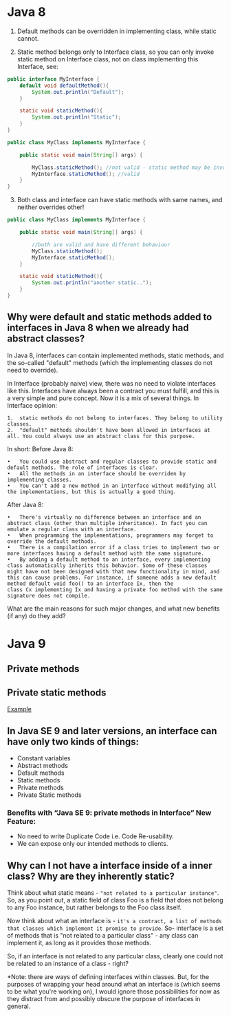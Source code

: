 # Java 8


1) Default methods can be overridden in implementing class, while static cannot.

2) Static method belongs only to Interface class, so you can only invoke static method on Interface class, not on class implementing this Interface, see:
```java
public interface MyInterface {
    default void defaultMethod(){
        System.out.println("Default");
    }

    static void staticMethod(){
        System.out.println("Static");
    }    
}

public class MyClass implements MyInterface {

    public static void main(String[] args) {

        MyClass.staticMethod(); //not valid - static method may be invoked on containing interface class only
        MyInterface.staticMethod(); //valid
    }
}
```
3) Both class and interface can have static methods with same names, and neither overrides other!
```java
public class MyClass implements MyInterface {

    public static void main(String[] args) {

        //both are valid and have different behaviour
        MyClass.staticMethod();
        MyInterface.staticMethod();
    }

    static void staticMethod(){
        System.out.println("another static..");
    }
}
```


## Why were default and static methods added to interfaces in Java 8 when we already had abstract classes?


In Java 8, interfaces can contain implemented methods, static methods, and the so-called "default" methods (which the implementing classes do not need to override).

In Interface (probably naive) view, there was no need to violate interfaces like this. Interfaces have always been a contract you must fulfill, and this is a very simple and pure concept. Now it is a mix of several things. In Interface opinion:

	1.	static methods do not belong to interfaces. They belong to utility classes.
	2.	"default" methods shouldn't have been allowed in interfaces at all. You could always use an abstract class for this purpose.

In short:
Before Java 8:

	•	You could use abstract and regular classes to provide static and default methods. The role of interfaces is clear.
	•	All the methods in an interface should be overriden by implementing classes.
	•	You can't add a new method in an interface without modifying all the implementations, but this is actually a good thing.

After Java 8:

	•	There's virtually no difference between an interface and an abstract class (other than multiple inheritance). In fact you can emulate a regular class with an interface.
	•	When programming the implementations, programmers may forget to override the default methods.
	•	There is a compilation error if a class tries to implement two or more interfaces having a default method with the same signature.
	•	By adding a default method to an interface, every implementing class automatically inherits this behavior. Some of these classes might have not been designed with that new functionality in mind, and this can cause problems. For instance, if someone adds a new default method default void foo() to an interface Ix, then the class Cx implementing Ix and having a private foo method with the same signature does not compile.

What are the main reasons for such major changes, and what new benefits (if any) do they add?

# Java 9
## Private methods
## Private static methods
[Example](/src/main/java/saurabh/Interface/Java9/ReportGeneratorJava9.java)


## In Java SE 9 and later versions, an interface can have only two kinds of things:

 - Constant variables
 - Abstract methods
 - Default methods
 - Static methods
 - Private methods
 - Private Static methods

 ### Benefits with “Java SE 9: private methods in Interface” New Feature:

- No need to write Duplicate Code i.e. Code Re-usability.
- We can expose only our intended methods to clients.


## Why can I not have a interface inside of a inner class? Why are they inherently static?
Think about what static means - `"not related to a particular instance"`. So, as you point out, a static field of class Foo is a field that does not belong to any Foo instance, but rather belongs to the Foo class itself.

Now think about what an interface is - `it's a contract, a list of methods that classes which implement it promise to provide`. So- interface is a set of methods that is "not related to a particular class" - any class can implement it, as long as it provides those methods.

So, if an interface is not related to any particular class, clearly one could not be related to an instance of a class - right?

*Note: there are ways of defining interfaces within classes. But, for the purposes of wrapping your head around what an interface is (which seems to be what you're working on), I would ignore those possibilities for now as they distract from and possibly obscure the purpose of interfaces in general.